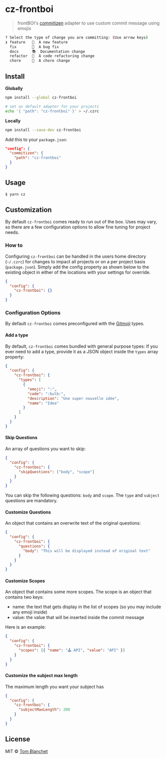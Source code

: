 # cz-frontboi

> frontBOI's [commitizen] adapter to use custom commit message using emojis

```sh
? Select the type of change you are committing: (Use arrow keys)
❯ feature   🌟  A new feature
  fix       🐞  A bug fix
  docs      📚  Documentation change
  refactor  🎨  A code refactoring change
  chore     🔩  A chore change
```

## Install

**Globally**

```bash
npm install --global cz-frontboi

# set as default adapter for your projects
echo '{ "path": "cz-frontboi" }' > ~/.czrc
```

**Locally**

```bash
npm install --save-dev cz-frontboi
```

Add this to your `package.json`:

```json
"config": {
  "commitizen": {
    "path": "cz-frontboi"
  }
}
```

## Usage

```sh
$ yarn cz
```

## Customization

By default `cz-frontboi` comes ready to run out of the box. Uses may vary, so there are a few configuration options to allow fine tuning for project needs.

### How to

Configuring `cz-frontboi` can be handled in the users home directory (`~/.czrc`) for changes to impact all projects or on a per project basis (`package.json`). Simply add the config property as shown below to the existing object in either of the locations with your settings for override.

```json
{
  "config": {
    "cz-frontboi": {}
  }
}
```

### Configuration Options

By default `cz-frontboi` comes preconfigured with the [Gitmoji](https://gitmoji.carloscuesta.me/) types.

#### Add a type

By default, `cz-frontboi` comes bundled with general purpose types:
If you ever need to add a type, provide it as a JSON object inside the `types` array property:

```json
{
  "config": {
    "cz-frontboi": {
      "types": [
        {
          "emoji": "💡",
          "code": ":bulb:",
          "description": "Une super nouvelle idée",
          "name": "Idea"
        }
      ]
    }
  }
}
```

#### Skip Questions

An array of questions you want to skip:

```json
{
  "config": {
    "cz-frontboi": {
      "skipQuestions": ["body", "scope"]
    }
  }
}
```

You can skip the following questions: `body` and `scope`. The `type` and `subject` questions are mandatory.

#### Customize Questions

An object that contains an overwrite text of the original questions:

```json
{
  "config": {
    "cz-frontboi": {
      "questions": {
        "body": "This will be displayed instead of original text"
      }
    }
  }
}
```

#### Customize Scopes

An object that contains some more scopes. The scope is an object that contains two keys:

- name: the text that gets display in the list of scopes (so you may include any emoji inside)
- value: the value that will be inserted inside the commit message

Here is an example:

```json
{
  "config": {
    "cz-frontboi": {
      "scopes": [{ "name": "🕹️ API", "value": "API" }]
    }
  }
}
```

#### Customize the subject max length

The maximum length you want your subject has

```json
{
  "config": {
    "cz-frontboi": {
      "subjectMaxLength": 200
    }
  }
}
```

## License

MIT © [Tom Blanchet](https://tomblanchet.fr)

[commitizen]: https://github.com/commitizen/cz-cli
[inquirer.js]: https://github.com/SBoudrias/Inquirer.js/
